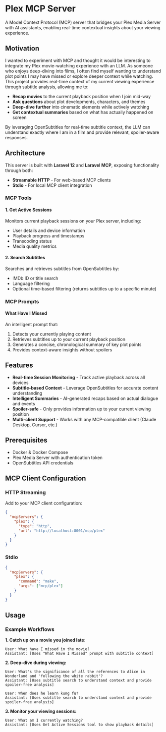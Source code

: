 # Plex MCP Server

A Model Context Protocol (MCP) server that bridges your Plex Media Server with AI assistants, enabling real-time contextual insights about your viewing experience.

## Motivation

I wanted to experiment with MCP and thought it would be interesting to integrate my Plex movie-watching experience with an LLM.
As someone who enjoys deep-diving into films, I often find myself wanting to understand plot points I may have missed or explore deeper context while watching.
This project provides real-time context of my current viewing experience through subtitle analysis, allowing me to:

- **Recap movies** to the current playback position when I join mid-way
- **Ask questions** about plot developments, characters, and themes
- **Deep-dive further** into cinematic elements while actively watching
- **Get contextual summaries** based on what has actually happened on screen

By leveraging OpenSubtitles for real-time subtitle context, the LLM can understand exactly where I am in a film and provide relevant, spoiler-aware responses.

## Architecture

This server is built with **Laravel 12** and **Laravel MCP**, exposing functionality through both:

- **Streamable HTTP** - For web-based MCP clients
- **Stdio** - For local MCP client integration

### MCP Tools

#### 1. Get Active Sessions

Monitors current playback sessions on your Plex server, including:

- User details and device information
- Playback progress and timestamps
- Transcoding status
- Media quality metrics

#### 2. Search Subtitles

Searches and retrieves subtitles from OpenSubtitles by:

- IMDb ID or title search
- Language filtering
- Optional time-based filtering (returns subtitles up to a specific minute)

### MCP Prompts

#### What Have I Missed

An intelligent prompt that:

1. Detects your currently playing content
2. Retrieves subtitles up to your current playback position
3. Generates a concise, chronological summary of key plot points
4. Provides context-aware insights without spoilers

## Features

- **Real-time Session Monitoring** - Track active playback across all devices
- **Subtitle-based Context** - Leverage OpenSubtitles for accurate content understanding
- **Intelligent Summaries** - AI-generated recaps based on actual dialogue and events
- **Spoiler-safe** - Only provides information up to your current viewing position
- **Multi-client Support** - Works with any MCP-compatible client (Claude Desktop, Cursor, etc.)

## Prerequisites

- Docker & Docker Compose
- Plex Media Server with authentication token
- OpenSubtitles API credentials

## MCP Client Configuration

### HTTP Streaming

Add to your MCP client configuration:

```json
{
  "mcpServers": {
    "plex": {
      "type": "http",
      "url": "http://localhost:8001/mcp/plex"
    }
  }
}
```

### Stdio

```json
{
  "mcpServers": {
    "plex": {
      "command": "make",
      "args": ["mcp/plex"]
    }
  }
}
```

## Usage

### Example Workflows

**1. Catch up on a movie you joined late:**

```
User: What have I missed in the movie?
Assistant: [Uses "What Have I Missed" prompt with subtitle context]
```

**2. Deep-dive during viewing:**

```
User: What's the significance of all the references to Alice in Wonderland and 'following the white rabbit'?
Assistant: [Uses subtitle search to understand context and provide spoiler-free analysis]
```

```
User: When does he learn kung fu?
Assistant: [Uses subtitle search to understand context and provide spoiler-free analysis]
```

**3. Monitor your viewing sessions:**

```
User: What am I currently watching?
Assistant: [Uses Get Active Sessions tool to show playback details]
```
